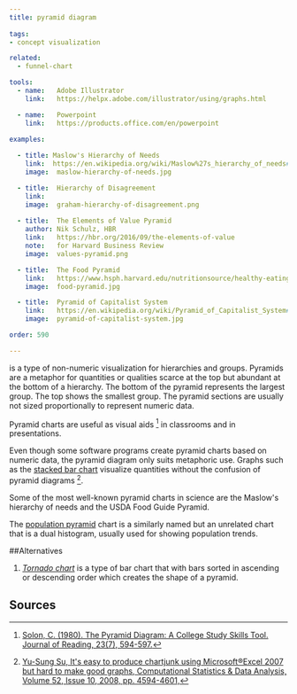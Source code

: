 ```yaml
---
title: pyramid diagram
  
tags:
- concept visualization

related:
  - funnel-chart

tools:
  - name:   Adobe Illustrator
    link:   https://helpx.adobe.com/illustrator/using/graphs.html

  - name:   Powerpoint
    link:   https://products.office.com/en/powerpoint

examples:
  
  - title: Maslow's Hierarchy of Needs
    link:  https://en.wikipedia.org/wiki/Maslow%27s_hierarchy_of_needs#/media/File:Maslow%27s_Hierarchy_of_Needs.jpg
    image:  maslow-hierarchy-of-needs.jpg

  - title:  Hierarchy of Disagreement
    link:   
    image:  graham-hierarchy-of-disagreement.png
    
  - title:  The Elements of Value Pyramid
    author: Nik Schulz, HBR
    link:   https://hbr.org/2016/09/the-elements-of-value
    note:   for Harvard Business Review
    image:  values-pyramid.png

  - title:  The Food Pyramid
    link:   https://www.hsph.harvard.edu/nutritionsource/healthy-eating-plate/
    image:  food-pyramid.jpg

  - title:  Pyramid of Capitalist System
    link:   https://en.wikipedia.org/wiki/Pyramid_of_Capitalist_System#/media/File:Pyramid_of_Capitalist_System.jpg
    image:  pyramid-of-capitalist-system.jpg

order: 590

---
```


is a type of non-numeric visualization for hierarchies and groups. Pyramids are a metaphor for quantities or qualities scarce at the top but abundant at the bottom of a hierarchy. The bottom of the pyramid represents the largest group. The top shows the smallest group. The pyramid sections are usually not sized proportionally to represent numeric data.

<!--more-->
Pyramid charts are useful as visual aids [^solon] in classrooms and in presentations.

Even though some software programs create pyramid charts based on numeric data, the pyramid diagram only suits metaphoric use. Graphs such as the [stacked bar chart](/bar-chart) visualize quantities without the confusion of pyramid diagrams [^su].

Some of the most well-known pyramid charts in science are the Maslow's hierarchy of needs and the USDA Food Guide Pyramid. 

The [population pyramid](/population-pyramid) chart is a similarly named but an unrelated chart that is a dual histogram, usually used for showing population trends.

##Alternatives 

1. [*Tornado chart*](/bar-chart#variations) is a type of bar chart that with bars sorted in ascending or descending order which creates the shape of a pyramid.

## Sources
[^su]: [Yu-Sung Su, It's easy to produce chartjunk using Microsoft®Excel 2007 but hard to make good graphs, Computational Statistics & Data Analysis, Volume 52, Issue 10, 2008, pp. 4594-4601,]()
[^solon]: [Solon, C. (1980). The Pyramid Diagram: A College Study Skills Tool. Journal of Reading, 23(7), 594-597.](http://www.jstor.org/stable/40017000)

